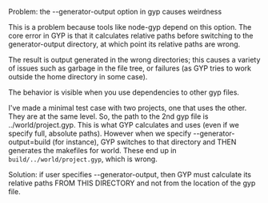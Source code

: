 Problem: the --generator-output option in gyp causes weirdness

This is a problem because tools like node-gyp depend on this 
option. The core error in GYP is that it calculates relative
paths before switching to the generator-output directory, at
which point its relative paths are wrong.

The result is output generated in the wrong directories; this
causes a variety of issues such as garbage in the file tree,
or failures (as GYP tries to work outside the home directory
in some case).

The behavior is visible when you use dependencies to other gyp
files.

I've made a minimal test case with two projects, one that uses
the other. They are at the same level. So, the path to the 2nd
gyp file is ../world/project.gyp. This is what GYP calculates
and uses (even if we specify full, absolute paths). However 
when we specify --generator-output=build (for instance), GYP
switches to that directory and THEN generates the makefiles for
world. These end up in `build/../world/project.gyp`, which is
wrong.

Solution: if user specifies --generator-output, then GYP must
calculate its relative paths FROM THIS DIRECTORY and not from
the location of the gyp file.
